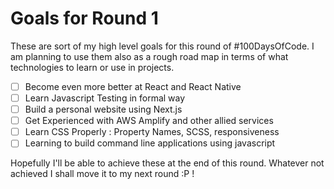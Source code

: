 # Goals for Round 1

These are sort of my high level goals for this round of #100DaysOfCode. I am planning to use them also as a rough road map in terms of what technologies to learn or use in projects.

- [ ] Become even more better at React and React Native
- [ ] Learn Javascript Testing in formal way
- [ ] Build a personal website using Next.js
- [ ] Get Experienced with AWS Amplify and other allied services
- [ ] Learn CSS Properly : Property Names, SCSS, responsiveness
- [ ] Learning to build command line applications using javascript

Hopefully I'll be able to achieve these at the end of this round. Whatever not achieved I shall move it to my next round :P !
